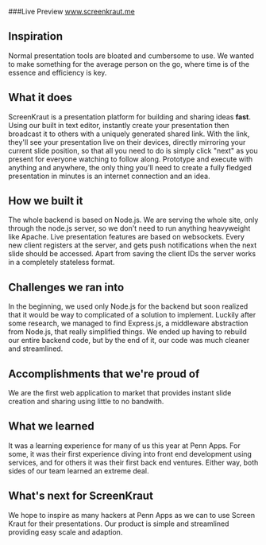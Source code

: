 ###Live Preview
www.screenkraut.me

## Inspiration
Normal presentation tools are bloated and cumbersome to use. We wanted to make something for the average person on the go, where time is of the essence and efficiency is key.
 
## What it does
ScreenKraut is a presentation platform for building and sharing ideas **fast**. Using our built in text editor, instantly create your presentation then broadcast it to others with a uniquely generated shared link. With the link, they'll see your presentation live on their devices, directly mirroring your current slide position, so that all you need to do is simply click "next" as you present for everyone watching to follow along. Prototype and execute with anything and anywhere, the only thing you'll need to create a fully fledged presentation in minutes is an internet connection and an idea.

## How we built it
The whole backend is based on Node.js. We are serving the whole site, only through the node.js server, so we don't need to run anything heavyweight like Apache. Live presentation features are based on websockets. Every new client registers at the server, and gets push notifications when the next slide should be accessed. Apart from saving the client IDs the server works in a completely stateless format.

## Challenges we ran into
In the beginning, we used only Node.js for the backend but soon realized that it would be way to complicated of a solution to implement. Luckily after some research, we managed to find Express.js, a middleware abstraction from Node.js, that really simplified things. We ended up having to rebuild our entire backend code, but by the end of it, our code was much cleaner and streamlined. 

## Accomplishments that we're proud of
We are the first web application to market that provides instant slide creation and sharing using little to no bandwith. 

## What we learned
It was a learning experience for many of us this year at Penn Apps. For some, it was their first experience diving into front end development using services, and for others it was their first back end ventures. Either way, both sides of our team learned an extreme deal.

## What's next for ScreenKraut
We hope to inspire as many hackers at Penn Apps as we can to use Screen Kraut for their presentations. Our product is simple and streamlined providing easy scale and adaption.
